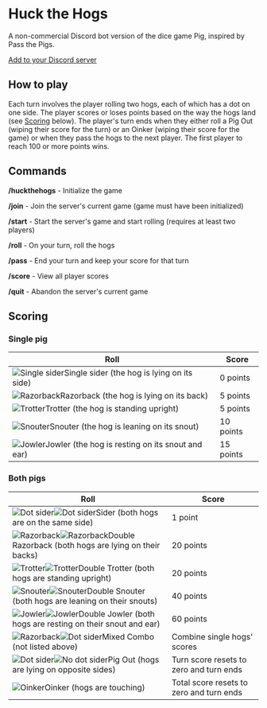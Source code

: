 # Huck the Hogs
A non-commercial Discord bot version of the dice game Pig, inspired by Pass the Pigs.

[Add to your Discord server](https://discord.com/api/oauth2/authorize?client_id=776352589088292874&permissions=0&scope=bot)

## How to play

Each turn involves the player rolling two hogs, each of which has a dot on one side. 
The player scores or loses points based on the way the hogs land (see [Scoring](#scoring) below).
The player's turn ends when they either roll a Pig Out (wiping their score for the turn) or an Oinker (wiping their score for the game) or when they pass the hogs to the next player.
The first player to reach 100 or more points wins.

## Commands

**/huckthehogs** - Initialize the game

**/join** - Join the server's current game (game must have been initialized)

**/start** - Start the server's game and start rolling (requires at least two players)

**/roll** - On your turn, roll the hogs

**/pass** - End your turn and keep your score for that turn

**/score** - View all player scores

**/quit** - Abandon the server's current game

## Scoring

### Single pig
Roll | Score
-----|------
![Single sider](https://raw.githubusercontent.com/s10-n/huck-the-hogs/main/images/Sider%20(dot).png)Single sider (the hog is lying on its side)|0 points
![Razorback](https://raw.githubusercontent.com/s10-n/huck-the-hogs/main/images/Razorback.png)Razorback (the hog is lying on its back)|5 points
![Trotter](https://raw.githubusercontent.com/s10-n/huck-the-hogs/main/images/Trotter.png)Trotter (the hog is standing upright)|5 points
![Snouter](https://raw.githubusercontent.com/s10-n/huck-the-hogs/main/images/Snouter.png)Snouter (the hog is leaning on its snout)|10 points
![Jowler](https://raw.githubusercontent.com/s10-n/huck-the-hogs/main/images/Jowler.png)Jowler (the hog is resting on its snout and ear)|15 points

### Both pigs

Roll | Score
-----|------
![Dot sider](https://raw.githubusercontent.com/s10-n/huck-the-hogs/main/images/Sider%20(dot).png)![Dot sider](https://raw.githubusercontent.com/s10-n/huck-the-hogs/main/images/Sider%20(dot).png)Sider (both hogs are on the same side)|1 point
![Razorback](https://raw.githubusercontent.com/s10-n/huck-the-hogs/main/images/Razorback.png)![Razorback](https://raw.githubusercontent.com/s10-n/huck-the-hogs/main/images/Razorback.png)Double Razorback (both hogs are lying on their backs)|20 points
![Trotter](https://raw.githubusercontent.com/s10-n/huck-the-hogs/main/images/Trotter.png)![Trotter](https://raw.githubusercontent.com/s10-n/huck-the-hogs/main/images/Trotter.png)Double Trotter (both hogs are standing upright)|20 points
![Snouter](https://raw.githubusercontent.com/s10-n/huck-the-hogs/main/images/Snouter.png)![Snouter](https://raw.githubusercontent.com/s10-n/huck-the-hogs/main/images/Snouter.png)Double Snouter (both hogs are leaning on their snouts)|40 points
![Jowler](https://raw.githubusercontent.com/s10-n/huck-the-hogs/main/images/Jowler.png)![Jowler](https://raw.githubusercontent.com/s10-n/huck-the-hogs/main/images/Jowler.png)Double Jowler (both hogs are resting on their snout and ear)|60 points
![Razorback](https://raw.githubusercontent.com/s10-n/huck-the-hogs/main/images/Razorback.png)![Dot sider](https://raw.githubusercontent.com/s10-n/huck-the-hogs/main/images/Sider%20(dot).png)Mixed Combo (not listed above)|Combine single hogs' scores
![Dot sider](https://raw.githubusercontent.com/s10-n/huck-the-hogs/main/images/Sider%20(dot).png)![No dot sider](https://raw.githubusercontent.com/s10-n/huck-the-hogs/main/images/Sider%20(no%20dot).png)Pig Out (hogs are lying on opposite sides)|Turn score resets to zero and turn ends
![Oinker](https://raw.githubusercontent.com/s10-n/huck-the-hogs/main/images/Oinker.png)Oinker (hogs are touching)|Total score resets to zero and turn ends


